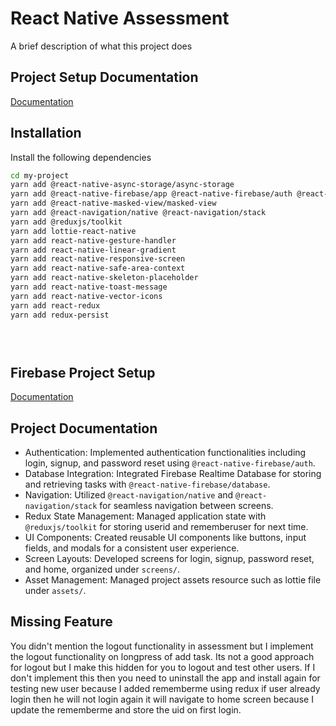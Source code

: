 
# React Native Assessment

A brief description of what this project does 


## Project Setup Documentation

[Documentation](https://reactnative.dev/docs/environment-setup)


## Installation

Install the following dependencies

```bash
cd my-project
yarn add @react-native-async-storage/async-storage
yarn add @react-native-firebase/app @react-native-firebase/auth @react-native-firebase/database
yarn add @react-native-masked-view/masked-view
yarn add @react-navigation/native @react-navigation/stack
yarn add @reduxjs/toolkit
yarn add lottie-react-native
yarn add react-native-gesture-handler
yarn add react-native-linear-gradient
yarn add react-native-responsive-screen
yarn add react-native-safe-area-context
yarn add react-native-skeleton-placeholder
yarn add react-native-toast-message
yarn add react-native-vector-icons
yarn add react-redux
yarn add redux-persist


 
```
    
## Firebase Project Setup

[Documentation](https://console.firebase.google.com/)




## Project Documentation

- Authentication: Implemented authentication functionalities including login, signup, and password reset using `@react-native-firebase/auth`.
- Database Integration: Integrated Firebase Realtime Database for storing and retrieving tasks with `@react-native-firebase/database`.
- Navigation: Utilized `@react-navigation/native` and `@react-navigation/stack` for seamless navigation between screens.
- Redux State Management: Managed application state with `@reduxjs/toolkit` for storing userid and rememberuser for next time.
- UI Components: Created reusable UI components like buttons, input fields, and modals for a consistent user experience.
- Screen Layouts: Developed screens for login, signup, password reset, and home, organized under `screens/`.
- Asset Management: Managed project assets resource such as lottie file under `assets/`.

## Missing Feature
You didn't mention the logout functionality in assessment but I implement the logout functionality on longpress of add task. Its not a good approach for logout but I make this hidden for you to logout and test other users. If I don't implement this then you need to uninstall the app and install again for testing new user because I added rememberme using redux if user already login then he will not login again it will navigate to home screen because I update the rememberme and store the uid on first login.

